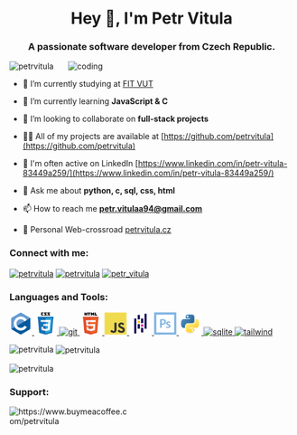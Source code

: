 <h1 align="center">Hey 👋, I'm Petr Vitula</h1>
<h3 align="center">A passionate software developer from Czech Republic.</h3>

<img align="right" alt="coding" width="400" src="https://user-images.githubusercontent.com/81328619/213875785-400ae517-156b-4aca-a787-bac75d84c393.gif">

<p align="left"> <img src="https://komarev.com/ghpvc/?username=petrvitula&label=Profile%20views&color=0e75b6&style=flat" alt="petrvitula" /> </p>


- 🔭 I’m currently studying at [FIT VUT](https://www.fit.vut.cz/)

- 🌱 I’m currently learning **JavaScript & C**

- 👯 I’m looking to collaborate on **full-stack projects**

- 👨‍💻 All of my projects are available at [https://github.com/petrvitula](https://github.com/petrvitula)

- 📝 I'm often active on LinkedIn [https://www.linkedin.com/in/petr-vitula-83449a259/](https://www.linkedin.com/in/petr-vitula-83449a259/)

- 💬 Ask me about **python, c, sql, css, html**

- 📫 How to reach me **petr.vitulaa94@gmail.com**

- 📄 Personal Web-crossroad [petrvitula.cz](petrvitula.cz)

<h3 align="left">Connect with me:</h3>
<p align="left">
<a href="https://linkedin.com/in/petrvitula" target="blank"><img align="center" src="https://raw.githubusercontent.com/rahuldkjain/github-profile-readme-generator/master/src/images/icons/Social/linked-in-alt.svg" alt="petrvitula" height="30" width="40" /></a>
<a href="https://fb.com/petrvitula" target="blank"><img align="center" src="https://raw.githubusercontent.com/rahuldkjain/github-profile-readme-generator/master/src/images/icons/Social/facebook.svg" alt="petrvitula" height="30" width="40" /></a>
<a href="https://instagram.com/petr_vitula" target="blank"><img align="center" src="https://raw.githubusercontent.com/rahuldkjain/github-profile-readme-generator/master/src/images/icons/Social/instagram.svg" alt="petr_vitula" height="30" width="40" /></a>
</p>

<h3 align="left">Languages and Tools:</h3>
<p align="left"> <a href="https://www.cprogramming.com/" target="_blank" rel="noreferrer"> <img src="https://raw.githubusercontent.com/devicons/devicon/master/icons/c/c-original.svg" alt="c" width="40" height="40"/> </a> <a href="https://www.w3schools.com/css/" target="_blank" rel="noreferrer"> <img src="https://raw.githubusercontent.com/devicons/devicon/master/icons/css3/css3-original-wordmark.svg" alt="css3" width="40" height="40"/> </a> <a href="https://git-scm.com/" target="_blank" rel="noreferrer"> <img src="https://www.vectorlogo.zone/logos/git-scm/git-scm-icon.svg" alt="git" width="40" height="40"/> </a> <a href="https://www.w3.org/html/" target="_blank" rel="noreferrer"> <img src="https://raw.githubusercontent.com/devicons/devicon/master/icons/html5/html5-original-wordmark.svg" alt="html5" width="40" height="40"/> </a> <a href="https://developer.mozilla.org/en-US/docs/Web/JavaScript" target="_blank" rel="noreferrer"> <img src="https://raw.githubusercontent.com/devicons/devicon/master/icons/javascript/javascript-original.svg" alt="javascript" width="40" height="40"/> </a> <a href="https://pandas.pydata.org/" target="_blank" rel="noreferrer"> <img src="https://raw.githubusercontent.com/devicons/devicon/2ae2a900d2f041da66e950e4d48052658d850630/icons/pandas/pandas-original.svg" alt="pandas" width="40" height="40"/> </a> <a href="https://www.photoshop.com/en" target="_blank" rel="noreferrer"> <img src="https://raw.githubusercontent.com/devicons/devicon/master/icons/photoshop/photoshop-line.svg" alt="photoshop" width="40" height="40"/> </a> <a href="https://www.python.org" target="_blank" rel="noreferrer"> <img src="https://raw.githubusercontent.com/devicons/devicon/master/icons/python/python-original.svg" alt="python" width="40" height="40"/> </a> <a href="https://www.sqlite.org/" target="_blank" rel="noreferrer"> <img src="https://www.vectorlogo.zone/logos/sqlite/sqlite-icon.svg" alt="sqlite" width="40" height="40"/> </a> <a href="https://tailwindcss.com/" target="_blank" rel="noreferrer"> <img src="https://www.vectorlogo.zone/logos/tailwindcss/tailwindcss-icon.svg" alt="tailwind" width="40" height="40"/> </a> </p>


<p><img align="left" src="https://github-readme-stats.vercel.app/api/top-langs?username=petrvitula&show_icons=true&locale=en&layout=compact" alt="petrvitula" /></p>

<p>&nbsp;<img align="center" src="https://github-readme-stats.vercel.app/api?username=petrvitula&show_icons=true&locale=en" alt="petrvitula" /></p>

<p><img align="center" src="https://github-readme-streak-stats.herokuapp.com/?user=petrvitula&" alt="petrvitula" /></p>

<h3 align="left">Support:</h3>
<p><a href="https://www.buymeacoffee.com/https://www.buymeacoffee.com/petrvitula"> <img align="left" src="https://cdn.buymeacoffee.com/buttons/v2/default-yellow.png" height="50" width="210" alt="https://www.buymeacoffee.com/petrvitula" /></a></p><br><br>
